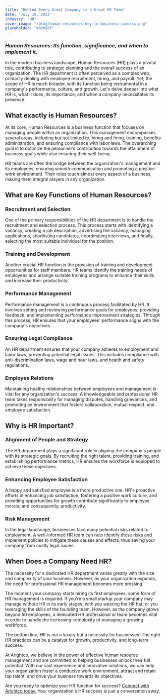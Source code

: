 ```yaml
---
title: "Behind Every Great Company is a Great HR Team"
date: "July 19, 2023"
industry: "HR"
cover_image: "/blog/human-resources-key-to-business-success.png"
placeholder: "#82888f"
---
```


### *Human Resources: Its function, significance, and when to implement it.*

In the modern business landscape, Human Resources (HR) plays a pivotal role, contributing to strategic planning and the overall success of an organization. The HR department is often perceived as a complex web, primarily dealing with employee recruitment, hiring, and payroll. Yet, the scope of HR is much broader, with its function being instrumental in a company's performance, culture, and growth. Let's delve deeper into what HR is, what it does, its importance, and when a company necessitates its presence.

## What exactly is Human Resources?

At its core, Human Resources is a business function that focuses on managing people within an organization. This management encompasses several areas, including but not limited to, hiring and firing, training, benefits administration, and ensuring compliance with labor laws. The overarching goal is to optimize the personnel's contribution towards the attainment of business goals while also ensuring their well-being.

HR teams are often the bridge between the organization's management and its employees, ensuring smooth communication and promoting a positive work environment. Their roles touch almost every aspect of a business, making them integral players in any organization.


## What are Key Functions of Human Resources?

### Recruitment and Selection

One of the primary responsibilities of the HR department is to handle the recruitment and selection process. This process starts with identifying a vacancy, creating a job description, advertising the vacancy, managing applications, shortlisting candidates, coordinating interviews, and finally, selecting the most suitable individual for the position. 

### Training and Development

Another crucial HR function is the provision of training and development opportunities for staff members. HR teams identify the training needs of employees and arrange suitable training programs to enhance their skills and increase their productivity. 

### Performance Management 

Performance management is a continuous process facilitated by HR. It involves setting and reviewing performance goals for employees, providing feedback, and implementing performance improvement strategies. Through this process, HR ensures that your employees' performance aligns with the company's objectives.

### Ensuring Legal Compliance

An HR department ensures that your company adheres to employment and labor laws, preventing potential legal issues. This includes compliance with anti-discrimination laws, wage and hour laws, and health and safety regulations. 

### Employee Relations

Maintaining healthy relationships between employees and management is vital for any organization's success. A knowledgeable and professional HR team takes responsibility for managing disputes, handling grievances, and promoting an environment that fosters collaboration, mutual respect, and employee satisfaction.


## Why is HR Important?

### Alignment of People and Strategy

The HR department plays a significant role in aligning the company's people with its strategic goals. By recruiting the right talent, providing training, and establishing performance metrics, HR ensures the workforce is equipped to achieve these objectives.

### Enhancing Employee Satisfaction

A happy and satisfied employee is a more productive one. HR's proactive efforts in enhancing job satisfaction, fostering a positive work culture, and providing opportunities for growth contribute significantly to employee morale, and consequently, productivity.

### Risk Management

In the legal landscape, businesses face many potential risks related to employment. A well-informed HR team can help identify these risks and implement policies to mitigate these causes and effects, thus saving your company from costly legal issues.


## When Does a Company Need HR?

The necessity for a dedicated HR department varies greatly with the size and complexity of your business. However, as your organization expands, the need for professional HR management becomes more pressing. 

The moment your company starts hiring its first employees, some form of HR management is required. If you’re a small startup your company may manage without HR in its early stages, with you wearing the HR hat, or you leveraging the skills of the founding team. However, as the company grows beyond 50 employees, a dedicated HR professional or team becomes vital in order to handle the increasing complexity of managing a growing workforce. 

The bottom line, HR is not a luxury but a necessity for businesses. The right HR practices can be a catalyst for growth, productivity, and long-term success. 

At Arightco, we believe in the power of effective human resource management and are committed to helping businesses unlock their full potential. With our vast experience and innovative solutions, we can help your organization foster a conducive work environment, attract and retain top talent, and drive your business towards its objectives. 

Are you ready to optimize your HR function for success? [Connect with Arightco today.](https://www.arightco.com/contact-us) Your organization's HR success is just a conversation away.
